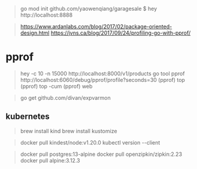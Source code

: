 > go mod init github.com/yaowenqiang/garagesale
$ hey http://localhost:8888

> https://www.ardanlabs.com/blog/2017/02/package-oriented-design.html
> https://jvns.ca/blog/2017/09/24/profiling-go-with-pprof/

# pprof
> hey -c 10 -n 15000 http://localhost:8000/v1/products
> go tool pprof http://localhost:6060/debug/pprof/profile?seconds=30
> (pprof) top
> (pprof) top -cum
> (pprof) web

> go get github.com/divan/expvarmon
> 
## kubernetes


> brew install kind
> brew install kustomize

> docker pull kindest/node:v1.20.0
> kubectl version --client

> docker pull postgres:13-alpine
> docker pull openzipkin/zipkin:2.23
> docker pull alpine:3.12.3
